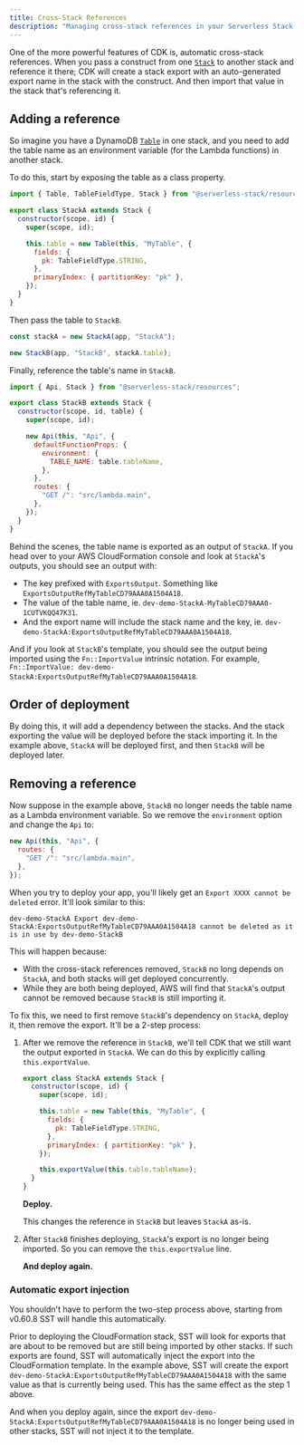 ```yaml
---
title: Cross-Stack References
description: "Managing cross-stack references in your Serverless Stack (SST) app."
---
```


One of the more powerful features of CDK is, automatic cross-stack references. When you pass a construct from one [`Stack`](../constructs/Stack.md) to another stack and reference it there; CDK will create a stack export with an auto-generated export name in the stack with the construct. And then import that value in the stack that's referencing it.

## Adding a reference

So imagine you have a DynamoDB [`Table`](../constructs/Table.md) in one stack, and you need to add the table name as an environment variable (for the Lambda functions) in another stack.

To do this, start by exposing the table as a class property.

```js {7-12} title="stacks/StackA.js"
import { Table, TableFieldType, Stack } from "@serverless-stack/resources";

export class StackA extends Stack {
  constructor(scope, id) {
    super(scope, id);

    this.table = new Table(this, "MyTable", {
      fields: {
        pk: TableFieldType.STRING,
      },
      primaryIndex: { partitionKey: "pk" },
    });
  }
}
```

Then pass the table to `StackB`.

```js {3} title="stacks/index.js"
const stackA = new StackA(app, "StackA");

new StackB(app, "StackB", stackA.table);
```

Finally, reference the table's name in `StackB`.

```js {10} title="stacks/StackB.js"
import { Api, Stack } from "@serverless-stack/resources";

export class StackB extends Stack {
  constructor(scope, id, table) {
    super(scope, id);

    new Api(this, "Api", {
      defaultFunctionProps: {
        environment: {
          TABLE_NAME: table.tableName,
        },
      },
      routes: {
        "GET /": "src/lambda.main",
      },
    });
  }
}
```

Behind the scenes, the table name is exported as an output of `StackA`. If you head over to your AWS CloudFormation console and look at `StackA`'s outputs, you should see an output with:

- The key prefixed with `ExportsOutput`. Something like `ExportsOutputRefMyTableCD79AAA0A1504A18`.
- The value of the table name, ie. `dev-demo-StackA-MyTableCD79AAA0-1CUTVKQQ47K31`.
- And the export name will include the stack name and the key, ie. `dev-demo-StackA:ExportsOutputRefMyTableCD79AAA0A1504A18`.

And if you look at `StackB`'s template, you should see the output being imported using the `Fn::ImportValue` intrinsic notation. For example, `Fn::ImportValue: dev-demo-StackA:ExportsOutputRefMyTableCD79AAA0A1504A18`.

## Order of deployment

By doing this, it will add a dependency between the stacks. And the stack exporting the value will be deployed before the stack importing it. In the example above, `StackA` will be deployed first, and then `StackB` will be deployed later.

## Removing a reference

Now suppose in the example above, `StackB` no longer needs the table name as a Lambda environment variable. So we remove the `environment` option and change the `Api` to:

```js
new Api(this, "Api", {
  routes: {
    "GET /": "src/lambda.main",
  },
});
```

When you try to deploy your app, you'll likely get an `Export XXXX cannot be deleted` error. It'll look similar to this:

```
dev-demo-StackA Export dev-demo-StackA:ExportsOutputRefMyTableCD79AAA0A1504A18 cannot be deleted as it is in use by dev-demo-StackB
```

This will happen because:

- With the cross-stack references removed, `StackB` no long depends on `StackA`, and both stacks will get deployed concurrently.
- While they are both being deployed, AWS will find that `StackA`'s output cannot be removed because `StackB` is still importing it.

To fix this, we need to first remove `StackB`'s dependency on `StackA`, deploy it, then remove the export. It'll be a 2-step process:

1. After we remove the reference in `StackB`, we'll tell CDK that we still want the output exported in `StackA`. We can do this by explicitly calling `this.exportValue`.

   ```js {12} title="stacks/StackA.js"
   export class StackA extends Stack {
     constructor(scope, id) {
       super(scope, id);
   
       this.table = new Table(this, "MyTable", {
         fields: {
           pk: TableFieldType.STRING,
         },
         primaryIndex: { partitionKey: "pk" },
       });

       this.exportValue(this.table.tableName);
     }
   }
   ```
 
   **Deploy.**

   This changes the reference in `StackB` but leaves `StackA` as-is.

2. After `StackB` finishes deploying, `StackA`'s export is no longer being imported. So you can remove the `this.exportValue` line.

   **And deploy again.**

### Automatic export injection

You shouldn't have to perform the two-step process above, starting from v0.60.8 SST will handle this automatically.

Prior to deploying the CloudFormation stack, SST will look for exports that are about to be removed but are still being imported by other stacks. If such exports are found, SST will automatically inject the export into the CloudFormation template. In the example above, SST will create the export `dev-demo-StackA:ExportsOutputRefMyTableCD79AAA0A1504A18` with the same value as that is currently being used. This has the same effect as the step 1 above.

And when you deploy again, since the export `dev-demo-StackA:ExportsOutputRefMyTableCD79AAA0A1504A18` is no longer being used in other stacks, SST will not inject it to the template.
